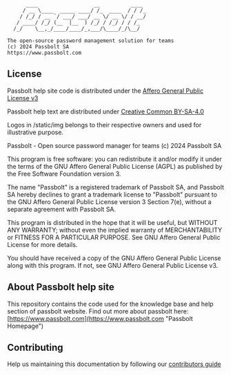 
	      ____                  __          ____
	     / __ \____  _____ ____/ /_  ____  / / /_
	    / /_/ / __ `/ ___/ ___/ __ \/ __ \/ / __/
	   / ____/ /_/ (__  |__  ) /_/ / /_/ / / /_
	  /_/    \__,_/____/____/_,___/\____/_/\__/
	
	The open-source password management solution for teams
	(c) 2024 Passbolt SA
	https://www.passbolt.com


## License

Passbolt help site code is distributed under the [Affero General Public License v3](http://www.gnu.org/licenses/agpl-3.0.html)

Passbolt help text are distributed under [Creative Common BY-SA-4.0](https://creativecommons.org/licenses/by-sa/4.0/)

Logos in /static/img belongs to their respective owners and used for illustrative purpose.

Passbolt - Open source password manager for teams
(c) 2024 Passbolt SA

This program is free software: you can redistribute it and/or modify it under the terms of the GNU Affero General 
Public License (AGPL) as published by the Free Software Foundation version 3.

The name "Passbolt" is a registered trademark of Passbolt SA, and Passbolt SA hereby declines to grant a trademark 
license to "Passbolt" pursuant to the GNU Affero General Public License version 3 Section 7(e), without a separate 
agreement with Passbolt SA.

This program is distributed in the hope that it will be useful, but WITHOUT ANY WARRANTY; without even the implied 
warranty of MERCHANTABILITY or FITNESS FOR A PARTICULAR PURPOSE. See GNU Affero General Public License for more details.

You should have received a copy of the GNU Affero General Public License along with this program. If not, see GNU 
Affero General Public License v3.

## About Passbolt help site

This repository contains the code used for the knowledge base and help section of passbolt website.
Find out more about passbolt here:
[https://www.passbolt.com](https://www.passbolt.com "Passbolt Homepage")

## Contributing

Help us maintaining this documentation by following our [contributors guide](./CONTRIBUTING.md)
